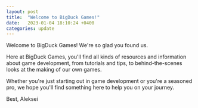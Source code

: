 ```yaml
---
layout: post
title:  "Welcome to BigDuck Games!"
date:   2023-01-04 18:10:24 +0400
categories: update
---
```


Welcome to BigDuck Games! We're so glad you found us.

Here at BigDuck Games, you'll find all kinds of resources and information about game development, from tutorials and tips, to behind-the-scenes looks at the making of our own games.

Whether you're just starting out in game development or you're a seasoned pro, we hope you'll find something here to help you on your journey.

Best, Aleksei